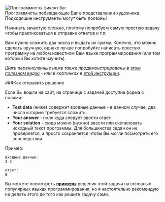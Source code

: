 <div class="centered hint">
	<img alt="Программисты фиксят баг" src="http://s3.postimg.org/ioodpr0tf/bug_monk_72_sm.gif"/><br/>
	<span>Программисты побеждающие Баг в представлении художника</span><br/>
	<span>Подходящие инструменты могут быть полезны!</span>
</div>

Начинать зачастую сложно, поэтому попробуем самую простую задачу чтобы практиковаться в отправке ответов и т.п.

Вам нужно сложить два числа и выдать их сумму. Конечно, это можно сделать вручную, однако лучше попробуйте
написать простую программу на любом известном Вам языке программирования (или том который Вы хотите изучить).

_Шаги перечисленные ниже также продемонстрированы в [этом полезном видео](http://www.youtube.com/watch?v=gxfqeDm-B6k) -
или в картинках в [этой инструкции](../wiki/demo-step-1)._

###Как отправить решение

Если Вы вошли на сайт, на странице с задачей доступна форма с полями:  

- **Test data** (ниже) содержит входные данные - в данном случае, два числа которые требуется сложить.
- **Your answer** - поле куда следует ввести ответ.
- **Your solution** - сюда можно (нужно) ввести или скопировать исходный текст программы. Для большинства задач
  он не проверяется, а просто сохраняется чтобы Вы могли посмотреть его впоследствии.

Пример:

    входные данные:
    3 5
	
    ответ:
    8
    
Вы можете посмотреть **[примеры](../wiki/running)** решения этой задачи на основных популярных языках программирования,
но я настоятельно рекомендую не делать этого до того как решите задачу сами.
